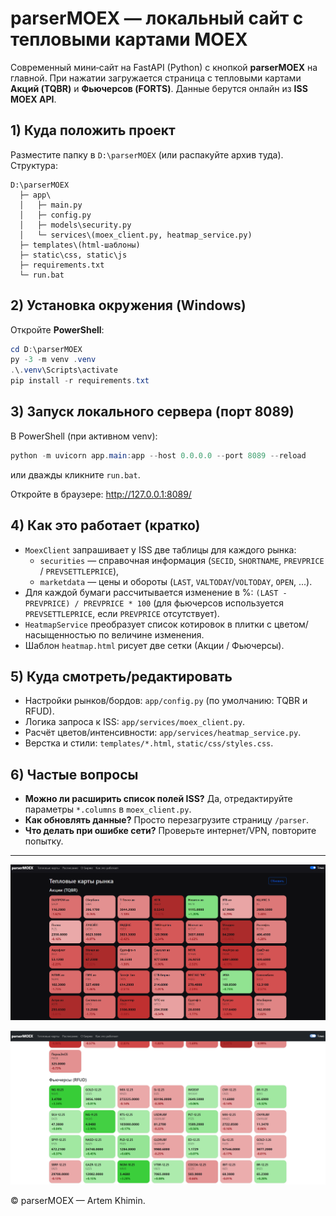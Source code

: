 # parserMOEX — локальный сайт с тепловыми картами MOEX

Современный мини‑сайт на FastAPI (Python) с кнопкой **parserMOEX** на главной. 
При нажатии загружается страница с тепловыми картами **Акций (TQBR)** и **Фьючерсов (FORTS)**.
Данные берутся онлайн из **ISS MOEX API**.

## 1) Куда положить проект

Разместите папку в `D:\parserMOEX` (или распакуйте архив туда). Структура:
```text
D:\parserMOEX
  ├─ app\
  │   ├─ main.py
  │   ├─ config.py
  │   ├─ models\security.py
  │   └─ services\(moex_client.py, heatmap_service.py)
  ├─ templates\(html-шаблоны)
  ├─ static\css, static\js
  ├─ requirements.txt
  └─ run.bat
```

## 2) Установка окружения (Windows)

Откройте **PowerShell**:
```powershell
cd D:\parserMOEX
py -3 -m venv .venv
.\.venv\Scripts\activate
pip install -r requirements.txt
```

## 3) Запуск локального сервера (порт 8089)

В PowerShell (при активном venv):
```powershell
python -m uvicorn app.main:app --host 0.0.0.0 --port 8089 --reload
```
или дважды кликните `run.bat`.

Откройте в браузере: <http://127.0.0.1:8089/>

## 4) Как это работает (кратко)

- `MoexClient` запрашивает у ISS две таблицы для каждого рынка: 
  - `securities` — справочная информация (`SECID`, `SHORTNAME`, `PREVPRICE` / `PREVSETTLEPRICE`),
  - `marketdata` — цены и обороты (`LAST`, `VALTODAY`/`VOLTODAY`, `OPEN`, ...).
- Для каждой бумаги рассчитывается изменение в %: `(LAST - PREVPRICE) / PREVPRICE * 100` 
  (для фьючерсов используется `PREVSETTLEPRICE`, если `PREVPRICE` отсутствует).
- `HeatmapService` преобразует список котировок в плитки с цветом/насыщенностью по величине изменения.
- Шаблон `heatmap.html` рисует две сетки (Акции / Фьючерсы).

## 5) Куда смотреть/редактировать

- Настройки рынков/бордов: `app/config.py` (по умолчанию: TQBR и RFUD).
- Логика запроса к ISS: `app/services/moex_client.py`.
- Расчёт цветов/интенсивности: `app/services/heatmap_service.py`.
- Верстка и стили: `templates/*.html`, `static/css/styles.css`.

## 6) Частые вопросы

- **Можно ли расширить список полей ISS?** Да, отредактируйте параметры `*.columns` в `moex_client.py`.
- **Как обновлять данные?** Просто перезагрузите страницу `/parser`.
- **Что делать при ошибке сети?** Проверьте интернет/VPN, повторите попытку.

---

![Теплокарта — Акции](docs/images/1.png)

![Теплокарта — Фьючеры](docs/images/2.png)



© parserMOEX — Artem Khimin.